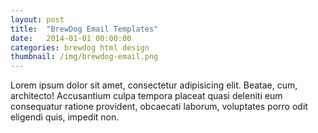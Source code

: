 ```yaml
---
layout: post
title:  "BrewDog Email Templates"
date:   2014-01-01 00:00:00
categories: brewdog html design
thumbnail: /img/brewdog-email.png
---
```


Lorem ipsum dolor sit amet, consectetur adipisicing elit. Beatae, cum, architecto! Accusantium culpa tempora placeat quasi deleniti eum consequatur ratione provident, obcaecati laborum, voluptates porro odit eligendi quis, impedit non.